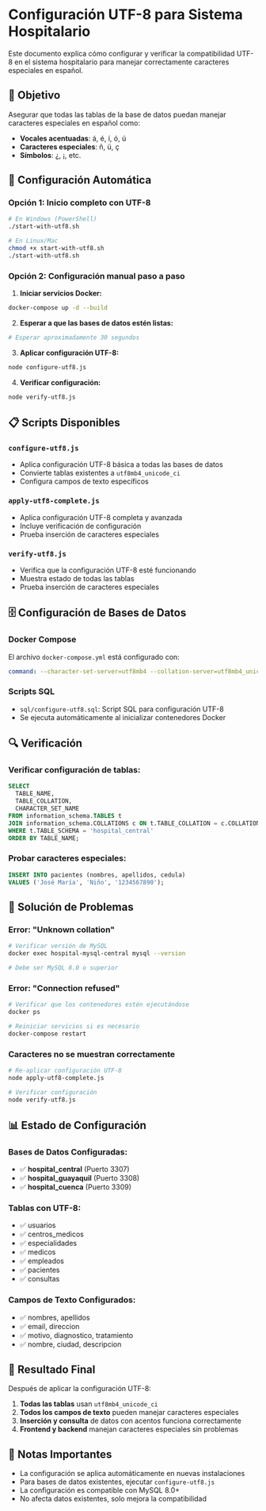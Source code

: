 # Configuración UTF-8 para Sistema Hospitalario

Este documento explica cómo configurar y verificar la compatibilidad UTF-8 en el sistema hospitalario para manejar correctamente caracteres especiales en español.

## 🎯 Objetivo

Asegurar que todas las tablas de la base de datos puedan manejar caracteres especiales en español como:
- **Vocales acentuadas**: á, é, í, ó, ú
- **Caracteres especiales**: ñ, ü, ç
- **Símbolos**: ¿, ¡, etc.

## 🔧 Configuración Automática

### Opción 1: Inicio completo con UTF-8
```bash
# En Windows (PowerShell)
./start-with-utf8.sh

# En Linux/Mac
chmod +x start-with-utf8.sh
./start-with-utf8.sh
```

### Opción 2: Configuración manual paso a paso

1. **Iniciar servicios Docker:**
```bash
docker-compose up -d --build
```

2. **Esperar a que las bases de datos estén listas:**
```bash
# Esperar aproximadamente 30 segundos
```

3. **Aplicar configuración UTF-8:**
```bash
node configure-utf8.js
```

4. **Verificar configuración:**
```bash
node verify-utf8.js
```

## 📋 Scripts Disponibles

### `configure-utf8.js`
- Aplica configuración UTF-8 básica a todas las bases de datos
- Convierte tablas existentes a `utf8mb4_unicode_ci`
- Configura campos de texto específicos

### `apply-utf8-complete.js`
- Aplica configuración UTF-8 completa y avanzada
- Incluye verificación de configuración
- Prueba inserción de caracteres especiales

### `verify-utf8.js`
- Verifica que la configuración UTF-8 esté funcionando
- Muestra estado de todas las tablas
- Prueba inserción de caracteres especiales

## 🗄️ Configuración de Bases de Datos

### Docker Compose
El archivo `docker-compose.yml` está configurado con:
```yaml
command: --character-set-server=utf8mb4 --collation-server=utf8mb4_unicode_ci --init-connect="SET NAMES utf8mb4"
```

### Scripts SQL
- `sql/configure-utf8.sql`: Script SQL para configuración UTF-8
- Se ejecuta automáticamente al inicializar contenedores Docker

## 🔍 Verificación

### Verificar configuración de tablas:
```sql
SELECT 
  TABLE_NAME,
  TABLE_COLLATION,
  CHARACTER_SET_NAME
FROM information_schema.TABLES t
JOIN information_schema.COLLATIONS c ON t.TABLE_COLLATION = c.COLLATION_NAME
WHERE t.TABLE_SCHEMA = 'hospital_central'
ORDER BY TABLE_NAME;
```

### Probar caracteres especiales:
```sql
INSERT INTO pacientes (nombres, apellidos, cedula) 
VALUES ('José María', 'Niño', '1234567890');
```

## 🚨 Solución de Problemas

### Error: "Unknown collation"
```bash
# Verificar versión de MySQL
docker exec hospital-mysql-central mysql --version

# Debe ser MySQL 8.0 o superior
```

### Error: "Connection refused"
```bash
# Verificar que los contenedores estén ejecutándose
docker ps

# Reiniciar servicios si es necesario
docker-compose restart
```

### Caracteres no se muestran correctamente
```bash
# Re-aplicar configuración UTF-8
node apply-utf8-complete.js

# Verificar configuración
node verify-utf8.js
```

## 📊 Estado de Configuración

### Bases de Datos Configuradas:
- ✅ **hospital_central** (Puerto 3307)
- ✅ **hospital_guayaquil** (Puerto 3308)  
- ✅ **hospital_cuenca** (Puerto 3309)

### Tablas con UTF-8:
- ✅ usuarios
- ✅ centros_medicos
- ✅ especialidades
- ✅ medicos
- ✅ empleados
- ✅ pacientes
- ✅ consultas

### Campos de Texto Configurados:
- ✅ nombres, apellidos
- ✅ email, direccion
- ✅ motivo, diagnostico, tratamiento
- ✅ nombre, ciudad, descripcion

## 🎉 Resultado Final

Después de aplicar la configuración UTF-8:

1. **Todas las tablas** usan `utf8mb4_unicode_ci`
2. **Todos los campos de texto** pueden manejar caracteres especiales
3. **Inserción y consulta** de datos con acentos funciona correctamente
4. **Frontend y backend** manejan caracteres especiales sin problemas

## 📝 Notas Importantes

- La configuración se aplica automáticamente en nuevas instalaciones
- Para bases de datos existentes, ejecutar `configure-utf8.js`
- La configuración es compatible con MySQL 8.0+
- No afecta datos existentes, solo mejora la compatibilidad
